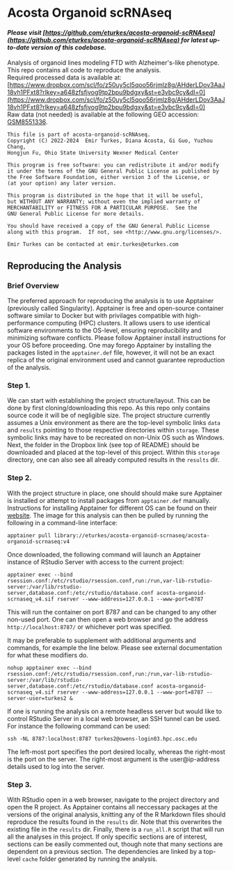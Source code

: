 # Acosta Organoid scRNAseq
#### *Please visit [https://github.com/eturkes/acosta-organoid-scRNAseq](https://github.com/eturkes/acosta-organoid-scRNAseq) for latest up-to-date version of this codebase.*

Analysis of organoid lines modeling FTD with Alzheimer's-like phenotype.  
This repo contains all code to reproduce the analysis.  
Required processed data is available at: [https://www.dropbox.com/scl/fo/z50uy5cl5qoo56rjmlz8g/AHderLDov3AaJ18vh1PFxt8?rlkey=a648zfsfjvog9tp2bpu9bdgxy&st=e3vbc9cy&dl=0](https://www.dropbox.com/scl/fo/z50uy5cl5qoo56rjmlz8g/AHderLDov3AaJ18vh1PFxt8?rlkey=a648zfsfjvog9tp2bpu9bdgxy&st=e3vbc9cy&dl=0)  
Raw data (not needed) is available at the following GEO accession: [GSM8551336](https://www.ncbi.nlm.nih.gov/geo/query/acc.cgi?acc=GSM8551336).

```
This file is part of acosta-organoid-scRNAseq.
Copyright (C) 2022-2024  Emir Turkes, Diana Acosta, Gi Guo, Yuzhou Chang,
Hongjun Fu, Ohio State University Wexner Medical Center

This program is free software: you can redistribute it and/or modify
it under the terms of the GNU General Public License as published by
the Free Software Foundation, either version 3 of the License, or
(at your option) any later version.

This program is distributed in the hope that it will be useful,
but WITHOUT ANY WARRANTY; without even the implied warranty of
MERCHANTABILITY or FITNESS FOR A PARTICULAR PURPOSE.  See the
GNU General Public License for more details.

You should have received a copy of the GNU General Public License
along with this program.  If not, see <http://www.gnu.org/licenses/>.

Emir Turkes can be contacted at emir.turkes@eturkes.com
```

## Reproducing the Analysis

### Brief Overview

The preferred approach for reproducing the analysis is to use Apptainer (previously called Singularity).
Apptainer is free and open-source container software similar to Docker but with privilages compatible with high-performance computing (HPC) clusters.
It allows users to use identical software environments to the OS-level, ensuring reproducibility and minimizing software conflicts.
Please follow Apptainer install instructions for your OS before proceeding.
One may forego Apptainer by installing the packages listed in the `apptainer.def` file, however, it will not be an exact replica of the original environment used and cannot guarantee reproduction of the analysis.

### Step 1.

We can start with establishing the project structure/layout.
This can be done by first cloning/downloading this repo.
As this repo only contains source code it will be of negligible size.
The project structure currently assumes a Unix environment as there are the top-level symbolic links `data` and `results` pointing to those respective directories within `storage`.
These symbolic links may have to be recreated on non-Unix OS such as Windows.
Next, the folder in the Dropbox link (see top of README) should be downloaded and placed at the top-level of this project.
Within this `storage` directory, one can also see all already computed results in the `results` dir.

### Step 2.

With the project structure in place, one should should make sure Apptainer is installed or attempt to install packages from `apptainer.def` manually.
Instructions for installing Apptainer for different OS can be found on their [website](https://apptainer.org/).
The image for this analysis can then be pulled by running the following in a command-line interface:

```
apptainer pull library://eturkes/acosta-organoid-scrnaseq/acosta-organoid-scrnaseq:v4
```

Once downloaded, the following command will launch an Apptainer instance of RStudio Server with access to the current project:

```
apptainer exec --bind rsession.conf:/etc/rstudio/rsession.conf,run:/run,var-lib-rstudio-server:/var/lib/rstudio-server,database.conf:/etc/rstudio/database.conf acosta-organoid-scrnaseq_v4.sif rserver --www-address=127.0.0.1 --www-port=8787
```

This will run the container on port 8787 and can be changed to any other non-used port.
One can then open a web browser and go the address `http://localhost:8787/` or whichever port was specified.

It may be preferable to supplement with additional arguments and commands, for example the line below. Please see external documentation for what these modifiers do.

```
nohup apptainer exec --bind rsession.conf:/etc/rstudio/rsession.conf,run:/run,var-lib-rstudio-server:/var/lib/rstudio-server,database.conf:/etc/rstudio/database.conf acosta-organoid-scrnaseq_v4.sif rserver --www-address=127.0.0.1 --www-port=8787 --server-user=turkes2 &
```

If one is running the analysis on a remote headless server but would like to control RStudio Server in a local web browser, an SSH tunnel can be used.
For instance the following command can be used:

```
ssh -NL 8787:localhost:8787 turkes2@owens-login03.hpc.osc.edu
```

The left-most port specifies the port desired locally, whereas the right-most is the port on the server.
The right-most argument is the user@ip-address details used to log into the server.

### Step 3.

With RStudio open in a web browser, navigate to the project directory and open the R project.
As Apptainer contains all neccessary packages at the versions of the original analysis, knitting any of the R Markdown files should reproduce the results found in the `results` dir.
Note that this overwrites the existing file in the `results` dir.
Finally, there is a `run_all.R` script that will run all the analyses in this project.
If only specific sections are of interest, sections can be easily commented out, though note that many sections are dependent on a previous section.
The dependencies are linked by a top-level `cache` folder generated by running the analysis.
